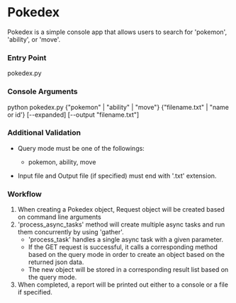 # Pokedex
Pokedex is a simple console app that allows users to search for 'pokemon', 'ability', or 'move'.

### Entry Point
pokedex.py

### Console Arguments
python pokedex.py {"pokemon" | "ability" | "move"} {"filename.txt" | "name or id'} [--expanded] [--output "filename.txt"]

### Additional Validation
- Query mode must be one of the followings: 
    - pokemon, ability, move

- Input file and Output file (if specified) must end with '.txt' extension.

### Workflow
1. When creating a Pokedex object, Request object will be created based on command line arguments
2. 'process_async_tasks' method will create multiple async tasks and run them concurrently by using 'gather'.
    - 'process_task' handles a single async task with a given parameter.
    - If the GET request is successful, it calls a corresponding method based on the query mode in order to create an object based on the returned json data.
    - The new object will be stored in a corresponding result list based on the query mode.
3. When completed, a report will be printed out either to a console or a file if specified.

    




